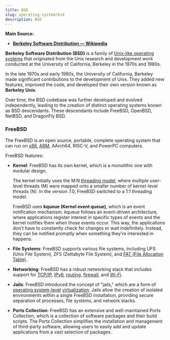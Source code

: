 ```yaml
---
title: BSD
slug: operating-system/bsd
description: BSD
---
```


**Main Source:**

- **[Berkeley Software Distribution — Wikipedia](https://en.wikipedia.org/wiki/Berkeley_Software_Distribution)**

**Berkeley Software Distribution (BSD)** is a family of [Unix-like operating systems](/operating-system/unix) that originated from the Unix research and development work conducted at the University of California, Berkeley in the 1970s and 1980s.

In the late 1970s and early 1980s, the University of California, Berkeley made significant contributions to the development of Unix. They added new features, improved the code, and developed their own version known as **Berkeley Unix**.

Over time, the BSD codebase was further developed and evolved independently, leading to the creation of distinct operating systems known as BSD descendants. These descendants include FreeBSD, OpenBSD, NetBSD, and DragonFly BSD.

### FreeBSD

The FreeBSD is an open source, portable, complete operating system that can run on [x86](/computer-organization-and-architecture/isa#x86), [ARM](/computer-organization-and-architecture/isa#arm), AArch64, RISC-V, and PowerPC computers.

FreeBSD features:

- **Kernel**: FreeBSD has its own kernel, which is a monolithic one with modular design.

  The kernel initially uses the M:N [threading model](/operating-system/multithreading#relationship-model), where multiple user-level threads (M) were mapped onto a smaller number of kernel-level threads (N). In the version 7.0, FreeBSD switched to a 1:1 threading model.

  FreeBSD uses **kqueue (Kernel event queue)**, which is an event notification mechanism. kqueue follows an event-driven architecture, where applications register interest in specific types of events and the kernel notifies them when those events occur. This way, the applications don't have to constantly check for changes or wait indefinitely. Instead, they can be notified promptly when something they're interested in happens.

- **File Systems**: FreeBSD supports various file systems, including UFS (Unix File System), ZFS (Zettabyte File System), and [FAT (File Allocation Table)](/operating-system/file-system#fat).
- **Networking**: FreeBSD has a robust networking stack that includes support for [TCP/IP](/computer-networking/tcp-protocol), [IPv6](/computer-networking/ip-address#ipv6), [routing](/computer-networking/routing), [firewall](/computer-security/network-security#firewall), and [Wi-Fi](/computer-networking/wi-fi).
- **Jails**: FreeBSD introduced the concept of "jails," which are a form of [operating system-level](/cloud-computing-and-distributed-systems/virtualization#level-implementation) [virtualization](/cloud-computing-and-distributed-systems/virtualization). Jails allow the creation of isolated environments within a single FreeBSD installation, providing secure separation of processes, file systems, and network stacks.
- **Ports Collection**: FreeBSD has an extensive and well-maintained Ports Collection, which is a collection of software packages and their build scripts. The Ports Collection simplifies the installation and management of third-party software, allowing users to easily add and update applications from a vast selection of packages.
